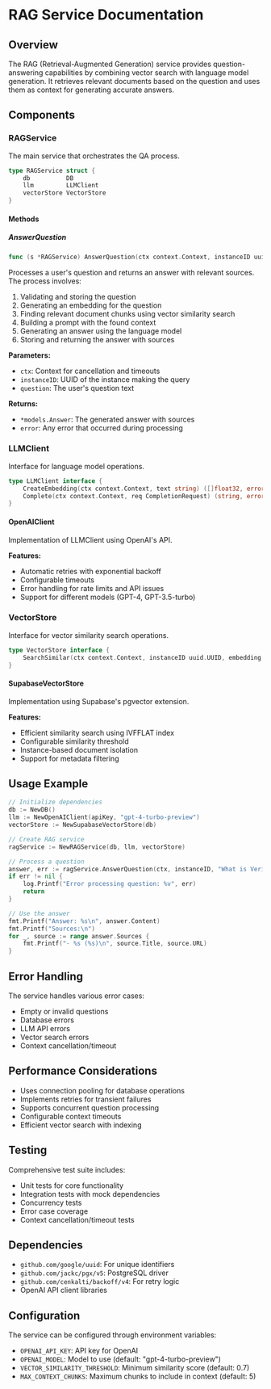 # RAG Service Documentation

## Overview
The RAG (Retrieval-Augmented Generation) service provides question-answering capabilities by combining vector search with language model generation. It retrieves relevant documents based on the question and uses them as context for generating accurate answers.

## Components

### RAGService
The main service that orchestrates the QA process.

```go
type RAGService struct {
    db          DB
    llm         LLMClient
    vectorStore VectorStore
}
```

#### Methods

##### AnswerQuestion
```go
func (s *RAGService) AnswerQuestion(ctx context.Context, instanceID uuid.UUID, question string) (*models.Answer, error)
```

Processes a user's question and returns an answer with relevant sources. The process involves:
1. Validating and storing the question
2. Generating an embedding for the question
3. Finding relevant document chunks using vector similarity search
4. Building a prompt with the found context
5. Generating an answer using the language model
6. Storing and returning the answer with sources

**Parameters:**
- `ctx`: Context for cancellation and timeouts
- `instanceID`: UUID of the instance making the query
- `question`: The user's question text

**Returns:**
- `*models.Answer`: The generated answer with sources
- `error`: Any error that occurred during processing

### LLMClient
Interface for language model operations.

```go
type LLMClient interface {
    CreateEmbedding(ctx context.Context, text string) ([]float32, error)
    Complete(ctx context.Context, req CompletionRequest) (string, error)
}
```

#### OpenAIClient
Implementation of LLMClient using OpenAI's API.

**Features:**
- Automatic retries with exponential backoff
- Configurable timeouts
- Error handling for rate limits and API issues
- Support for different models (GPT-4, GPT-3.5-turbo)

### VectorStore
Interface for vector similarity search operations.

```go
type VectorStore interface {
    SearchSimilar(ctx context.Context, instanceID uuid.UUID, embedding []float32, limit int) ([]models.DocumentChunk, error)
}
```

#### SupabaseVectorStore
Implementation using Supabase's pgvector extension.

**Features:**
- Efficient similarity search using IVFFLAT index
- Configurable similarity threshold
- Instance-based document isolation
- Support for metadata filtering

## Usage Example

```go
// Initialize dependencies
db := NewDB()
llm := NewOpenAIClient(apiKey, "gpt-4-turbo-preview")
vectorStore := NewSupabaseVectorStore(db)

// Create RAG service
ragService := NewRAGService(db, llm, vectorStore)

// Process a question
answer, err := ragService.AnswerQuestion(ctx, instanceID, "What is Veritas?")
if err != nil {
    log.Printf("Error processing question: %v", err)
    return
}

// Use the answer
fmt.Printf("Answer: %s\n", answer.Content)
fmt.Printf("Sources:\n")
for _, source := range answer.Sources {
    fmt.Printf("- %s (%s)\n", source.Title, source.URL)
}
```

## Error Handling
The service handles various error cases:
- Empty or invalid questions
- Database errors
- LLM API errors
- Vector search errors
- Context cancellation/timeout

## Performance Considerations
- Uses connection pooling for database operations
- Implements retries for transient failures
- Supports concurrent question processing
- Configurable context timeouts
- Efficient vector search with indexing

## Testing
Comprehensive test suite includes:
- Unit tests for core functionality
- Integration tests with mock dependencies
- Concurrency tests
- Error case coverage
- Context cancellation/timeout tests

## Dependencies
- `github.com/google/uuid`: For unique identifiers
- `github.com/jackc/pgx/v5`: PostgreSQL driver
- `github.com/cenkalti/backoff/v4`: For retry logic
- OpenAI API client libraries

## Configuration
The service can be configured through environment variables:
- `OPENAI_API_KEY`: API key for OpenAI
- `OPENAI_MODEL`: Model to use (default: "gpt-4-turbo-preview")
- `VECTOR_SIMILARITY_THRESHOLD`: Minimum similarity score (default: 0.7)
- `MAX_CONTEXT_CHUNKS`: Maximum chunks to include in context (default: 5) 
